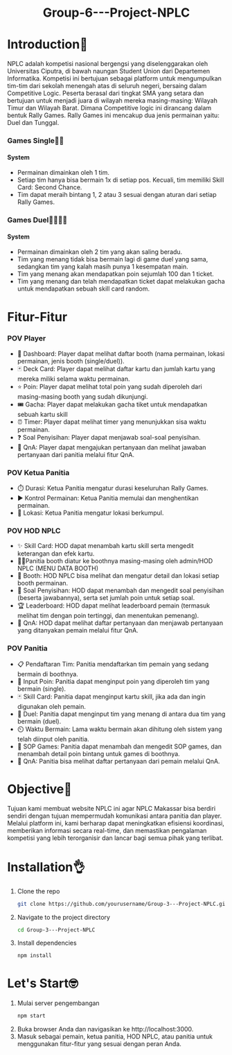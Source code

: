 <h1 align="center">Group-6---Project-NPLC</h>

# Introduction👋
NPLC adalah kompetisi nasional bergengsi yang diselenggarakan oleh Universitas Ciputra, di bawah naungan Student Union dari Departemen Informatika. Kompetisi ini bertujuan sebagai platform untuk mengumpulkan tim-tim dari sekolah menengah atas di seluruh negeri, bersaing dalam Competitive Logic. Peserta berasal dari tingkat SMA yang setara dan bertujuan untuk menjadi juara di wilayah mereka masing-masing: Wilayah Timur dan Wilayah Barat. Dimana Competitive logic ini dirancang dalam bentuk Rally Games. Rally Games ini mencakup dua jenis permainan yaitu: Duel dan Tunggal.

### Games Single🧍‍♀️
#### System 
- Permainan dimainkan oleh 1 tim.
- Setiap tim hanya bisa bermain 1x di setiap pos. Kecuali, tim memiliki Skill Card: Second Chance.
- Tim dapat meraih bintang 1, 2 atau 3 sesuai dengan aturan dari setiap Rally Games.
  
### Games Duel🧍‍♂🧍‍♀️
#### System 
- Permainan dimainkan oleh 2 tim yang akan saling beradu.
- Tim yang menang tidak bisa bermain lagi di game duel yang sama, sedangkan tim yang kalah masih punya 1 kesempatan main.
- Tim yang menang akan mendapatkan poin sejumlah 100 dan 1 ticket.
- Tim yang menang dan telah mendapatkan ticket dapat melakukan gacha untuk mendapatkan sebuah skill card random.


# Fitur-Fitur
### POV Player
- 🏁 Dashboard: Player dapat melihat daftar booth (nama permainan, lokasi permainan, jenis booth (single/duel)).
- 🃏 Deck Card: Player dapat melihat daftar kartu dan jumlah kartu yang mereka miliki selama waktu permainan.
- ⭐ Poin: Player dapat melihat total poin yang sudah diperoleh dari masing-masing booth yang sudah dikunjungi.
- 🎟️ Gacha: Player dapat melakukan gacha tiket untuk mendapatkan sebuah kartu skill
- ⏰ Timer: Player dapat melihat timer yang menunjukkan sisa waktu permainan.
- ❓ Soal Penyisihan: Player dapat menjawab soal-soal penyisihan.
- 💬 QnA: Player dapat mengajukan pertanyaan dan melihat jawaban pertanyaan dari panitia melalui fitur QnA.

### POV Ketua Panitia 
- ⏱️ Durasi: Ketua Panitia mengatur durasi keseluruhan Rally Games.
- ▶️ Kontrol Permainan: Ketua Panitia memulai dan menghentikan permainan.
- 📍 Lokasi: Ketua Panitia mengatur lokasi berkumpul.

### POV HOD NPLC
- ✨ Skill Card: HOD dapat menambah kartu skill serta mengedit keterangan dan efek kartu.
- 🧑‍🦱Panitia booth diatur ke boothnya masing-masing oleh admin/HOD NPLC  (MENU DATA BOOTH)
- 🎪 Booth: HOD NPLC bisa melihat dan mengatur detail dan lokasi setiap booth permainan.
- 📝 Soal Penyisihan: HOD dapat menambah dan mengedit soal penyisihan (beserta jawabannya), serta set jumlah poin untuk setiap soal.
- 🏆 Leaderboard: HOD dapat melihat leaderboard pemain (termasuk melihat tim dengan poin tertinggi, dan menentukan pemenang).
- 💬 QnA: HOD dapat melihat daftar pertanyaan dan menjawab pertanyaan yang ditanyakan pemain melalui fitur QnA.

 ### POV Panitia
 - 📋 Pendaftaran Tim: Panitia mendaftarkan tim pemain yang sedang bermain di boothnya.
 - 🔢 Input Poin: Panitia dapat menginput poin yang diperoleh tim yang bermain (single).
 - 🃏 Skill Card: Panitia dapat menginput kartu skill, jika ada dan ingin digunakan oleh pemain.
 - 🥇 Duel: Panitia dapat menginput tim yang menang di antara dua tim yang bermain (duel).
 - ⏲️ Waktu Bermain: Lama waktu bermain akan dihitung oleh sistem yang telah diinput oleh panitia.
 - 📜 SOP Games: Panitia dapat menambah dan mengedit SOP games, dan menambah detail poin bintang untuk games di boothnya.
 - 💬 QnA: Panitia bisa melihat daftar pertanyaan dari pemain melalui QnA.

# Objective🤗
Tujuan kami membuat website NPLC ini agar NPLC Makassar bisa berdiri sendiri dengan tujuan mempermudah komunikasi antara panitia dan player. Melalui platform ini, kami berharap dapat meningkatkan efisiensi koordinasi, memberikan informasi secara real-time, dan memastikan pengalaman kompetisi yang lebih terorganisir dan lancar bagi semua pihak yang terlibat.

# Installation👌
1. Clone the repo
   ```sh
   git clone https://github.com/yourusername/Group-3---Project-NPLC.git
   ```
2. Navigate to the project directory
   ```sh
   cd Group-3---Project-NPLC
   ```
3. Install dependencies
   ```sh
   npm install
   ```
# Let's Start🤓
1. Mulai server pengembangan
    ```sh
   npm start
   ```
2. Buka browser Anda dan navigasikan ke http://localhost:3000.
3. Masuk sebagai pemain, ketua panitia, HOD NPLC, atau panitia untuk menggunakan fitur-fitur yang sesuai dengan peran Anda.













